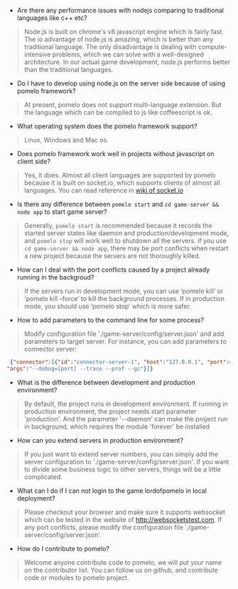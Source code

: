 * Are there any performance issues with nodejs comparing to traditional languages like c++ etc?

> Node.js is built on chrome's v8 javascript engine which is fairly fast. The io advantage of node.js is amazing, which is better than any traditional language. The only disadvantage is dealing with compute-intensive problems, which we can solve with a well-designed architecture. In our actual game development, node.js performs better than the traditional languages.

* Do I have to develop using node.js on the server side because of using pomelo framework?

> At present, pomelo does not support multi-language extension. But the language which can be compiled to js 
like coffeescript is ok.  

* What operating system does the pomelo framework support?

> Linux, Windows and Mac os.

* Does pomelo framework work well in projects without javascript on client side?

> Yes, it does. Almost all client languages are supported by pomelo because it is built on socket.io,  which supports clients of almost all languages. You can read reference in [wiki of socket.io](https://github.com/LearnBoost/socket.io/wiki) 

* Is there any difference between `pomelo start` and `cd game-server && node app` to start game server?

> Generally, `pomelo start` is recommended because it records the started server states like daemon and production/development mode, and `pomelo stop` will work 
well to shutdown all the servers. if you use `cd game-server && node app`, there may be port conflicts when restart a new project because the servers are not thoroughly killed.

* How can I deal with the port conflicts caused by a project already running in the backgroud?

> If the servers run in development mode, you can use ‘pomelo kill’ or ‘pomelo kill –force’ to kill the background processes. If in production mode, you should use ‘pomelo stop’ which is more safer.
 
* How to add parameters to the command line for some process?

> Modify configuration file './game-server/config/server.json' and add parameters to target server. For instance, you can add 
parameters to connector server:

```json
 {"connector":[{"id":"connector-server-1", "host":"127.0.0.1", "port":4050, "wsPort":3050, 
"args":"--debug=[port] --trace --prof --gc"}]}
```

* What is the difference between development and production environment?

> By default, the project runs in development environment. If running in production environment,
the project needs start parameter 'production'. And the parameter '--daemon' can make the project run in background, which requires the module 'forever' be installed

* How can you extend servers in production environment?

> If you just want to extend server numbers, you can simply add the server configuration to './game-server/config/server.json'. If you want to divide some business logic to other servers, things will be a little complicated. 

* What can I do if I can not login to the game lordofpomelo in local deployment?

> Please checkout your browser and make sure it supports websocket which can be tested in the website of http://websocketstest.com.
If any port conflicts, please modify the configuration file './game-server/config/server.json'.

* How do I contribute to pomelo?

> Welcome anyone contribute code to pomelo, we will put your name on the contributor list. You can follow us on github, and contribute code or modules to pomelo project.